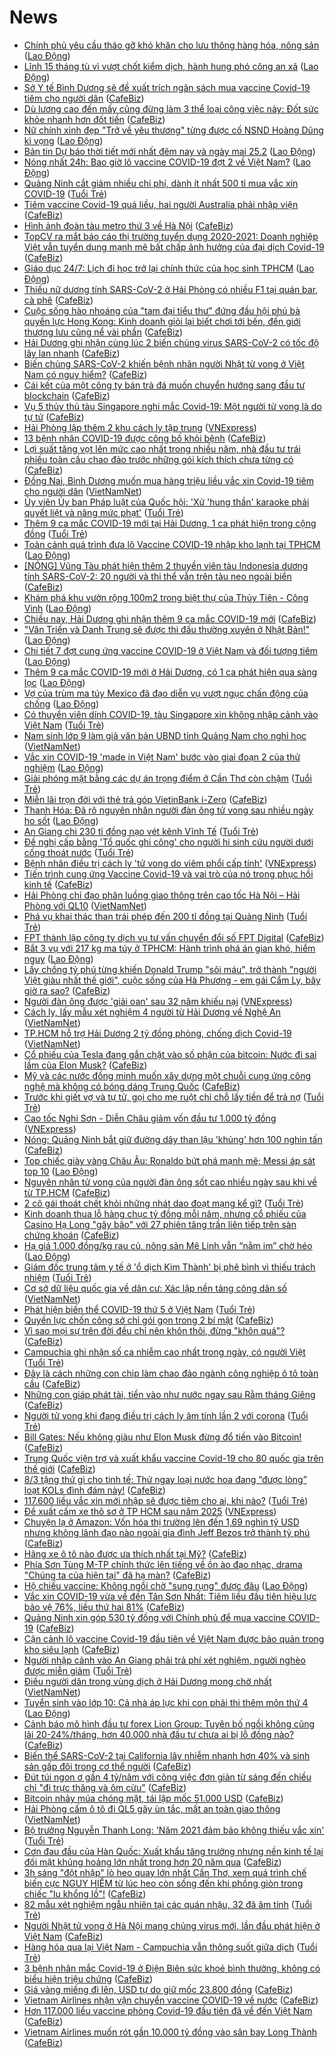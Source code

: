 # News

- [Chính phủ yêu cầu tháo gỡ khó khăn cho lưu thông hàng hóa, nông sản](https://laodong.vn/kinh-te/chinh-phu-yeu-cau-thao-go-kho-khan-cho-luu-thong-hang-hoa-nong-san-883336.ldo) ([Lao Động](https://laodong.vn))
- [Lĩnh 15 tháng tù vì vượt chốt kiểm dịch, hành hung phó công an xã](https://laodong.vn/phap-luat/linh-15-thang-tu-vi-vuot-chot-kiem-dich-hanh-hung-pho-cong-an-xa-883341.ldo) ([Lao Động](https://laodong.vn))
- [Sở Y tế Bình Dương sẽ đề xuất trích ngân sách mua vaccine Covid-19 tiêm cho người dân](https://cafebiz.vn/so-y-te-binh-duong-se-de-xuat-trich-ngan-sach-mua-vaccine-covid-19-tiem-cho-nguoi-dan-2021022419011581.chn) ([CafeBiz](https://cafebiz.vn))
- [Dù lương cao đến mấy cũng đừng làm 3 thể loại công việc này: Đốt sức khỏe nhanh hơn đốt tiền](https://cafebiz.vn/du-luong-cao-den-may-cung-dung-lam-3-the-loai-cong-viec-nay-dot-suc-khoe-nhanh-hon-dot-tien-20210224172708903.chn) ([CafeBiz](https://cafebiz.vn))
- [Nữ chính  xinh đẹp &quot;Trở về yêu thương&quot; từng được cố NSND Hoàng Dũng kì vọng](https://laodong.vn/photo/nu-chinh-xinh-dep-tro-ve-yeu-thuong-tung-duoc-co-nsnd-hoang-dung-ki-vong-883166.ldo) ([Lao Động](https://laodong.vn))
- [Bản tin Dự báo thời tiết mới nhất đêm nay và ngày mai 25.2](https://laodong.vn/video-thoi-su/ban-tin-du-bao-thoi-tiet-moi-nhat-dem-nay-va-ngay-mai-252-883235.ldo) ([Lao Động](https://laodong.vn))
- [Nóng nhất 24h: Bao giờ lô vaccine COVID-19 đợt 2 về Việt Nam?](https://laodong.vn/video/nong-nhat-24h-bao-gio-lo-vaccine-covid-19-dot-2-ve-viet-nam-883288.ldo) ([Lao Động](https://laodong.vn))
- [Quảng Ninh cắt giảm nhiều chi phí, dành ít nhất 500 tỉ mua vắc xin COVID-19](https://tuoitre.vn/quang-ninh-cat-giam-nhieu-chi-phi-danh-it-nhat-500-ti-mua-vac-xin-covid-19-20210224185604324.htm) ([Tuổi Trẻ](https://tuoitre.vn))
- [Tiêm vaccine Covid-19 quá liều, hai người Australia phải nhập viện](https://cafebiz.vn/tiem-vaccine-covid-19-qua-lieu-hai-nguoi-australia-phai-nhap-vien-20210224184749137.chn) ([CafeBiz](https://cafebiz.vn))
- [Hình ảnh đoàn tàu metro thứ 3 về Hà Nội](https://cafebiz.vn/hinh-anh-doan-tau-metro-thu-3-ve-ha-noi-20210224184333206.chn) ([CafeBiz](https://cafebiz.vn))
- [TopCV ra mắt báo cáo thị trường tuyển dụng 2020-2021: Doanh nghiệp Việt vẫn tuyển dụng mạnh mẽ bất chấp ảnh hưởng của đại dịch Covid-19](https://cafebiz.vn/topcv-ra-mat-bao-cao-thi-truong-tuyen-dung-2020-2021-doanh-nghiep-viet-van-tuyen-dung-manh-me-bat-chap-anh-huong-cua-dai-dich-covid-19-20210224152624868.chn) ([CafeBiz](https://cafebiz.vn))
- [Giáo dục 24/7: Lịch đi học trở lại chính thức của học sinh TPHCM](https://laodong.vn/video/giao-duc-247-lich-di-hoc-tro-lai-chinh-thuc-cua-hoc-sinh-tphcm-883271.ldo) ([Lao Động](https://laodong.vn))
- [Thiếu nữ dương tính SARS-CoV-2 ở Hải Phòng có nhiều F1 tại quán bar, cà phê](https://cafebiz.vn/thieu-nu-duong-tinh-sars-cov-2-o-hai-phong-co-nhieu-f1-tai-quan-bar-ca-phe-20210224185158801.chn) ([CafeBiz](https://cafebiz.vn))
- [Cuộc sống hào nhoáng của "tam đại tiểu thư" đứng đầu hội phú bà quyền lực Hong Kong: Kinh doanh giỏi lại biết chơi tới bến, đến giới thượng lưu cũng nể vài phần](https://cafebiz.vn/cuoc-song-hao-nhoang-cua-tam-dai-tieu-thu-dung-dau-hoi-phu-ba-quyen-luc-hong-kong-kinh-doanh-gioi-lai-biet-choi-toi-ben-den-gioi-thuong-luu-cung-ne-vai-phan-2021022417251209.chn) ([CafeBiz](https://cafebiz.vn))
- [Hải Dương ghi nhận cùng lúc 2 biến chủng virus SARS-CoV-2 có tốc độ lây lan nhanh](https://cafebiz.vn/hai-duong-ghi-nhan-cung-luc-2-bien-chung-virus-sars-cov-2-co-toc-do-lay-lan-nhanh-20210224184910567.chn) ([CafeBiz](https://cafebiz.vn))
- [Biến chủng SARS-CoV-2 khiến bệnh nhân người Nhật tử vong ở Việt Nam có nguy hiểm?](https://cafebiz.vn/bien-chung-sars-cov-2-khien-benh-nhan-nguoi-nhat-tu-vong-o-viet-nam-co-nguy-hiem-20210224183752898.chn) ([CafeBiz](https://cafebiz.vn))
- [Cái kết của một công ty bán trà đá muốn chuyển hướng sang đầu tư blockchain](https://cafebiz.vn/cai-ket-cua-mot-cong-ty-ban-tra-da-muon-chuyen-huong-sang-dau-tu-blockchain-20210224184117855.chn) ([CafeBiz](https://cafebiz.vn))
- [Vụ 5 thủy thủ tàu Singapore nghi mắc Covid-19: Một người tử vong là do tự tử](https://cafebiz.vn/vu-5-thuy-thu-tau-singapore-nghi-mac-covid-19-mot-nguoi-tu-vong-la-do-tu-tu-20210224190900982.chn) ([CafeBiz](https://cafebiz.vn))
- [Hải Phòng lập thêm 2 khu cách ly tập trung](https://vnexpress.net/hai-phong-lap-them-2-khu-cach-ly-tap-trung-4239770.html) ([VNExpress](https://vnexpress.net))
- [13 bệnh nhân COVID-19 được công bố khỏi bệnh](https://cafebiz.vn/13-benh-nhan-covid-19-duoc-cong-bo-khoi-benh-20210224183857833.chn) ([CafeBiz](https://cafebiz.vn))
- [Lợi suất tăng vọt lên mức cao nhất trong nhiều năm, nhà đầu tư trái phiếu toàn cầu chao đảo trước những gói kích thích chưa từng có](https://cafebiz.vn/loi-suat-tang-vot-len-muc-cao-nhat-trong-nhieu-nam-nha-dau-tu-trai-phieu-toan-cau-chao-dao-truoc-nhung-goi-kich-thich-chua-tung-co-20210224183242542.chn) ([CafeBiz](https://cafebiz.vn))
- [Đồng Nai, Bình Dương muốn mua hàng triệu liều vắc xin Covid-19 tiêm cho người dân](http://vietnamnet.vn/vn/thoi-su/dong-nai-binh-duong-muon-mua-hang-trieu-lieu-vac-xin-covid-19-tiem-cho-nguoi-dan-715253.html) ([VietNamNet](https://vietnamnet.vn))
- [Ủy viên Ủy ban Pháp luật của Quốc hội: 'Xử 'hung thần' karaoke phải quyết liệt và nâng mức phạt'](https://tuoitre.vn/uy-vien-uy-ban-phap-luat-cua-quoc-hoi-xu-hung-than-karaoke-phai-quyet-liet-va-nang-muc-phat-2021022318084106.htm) ([Tuổi Trẻ](https://tuoitre.vn))
- [Thêm 9 ca mắc COVID-19 mới tại Hải Dương, 1 ca phát hiện trong cộng đồng](https://tuoitre.vn/them-9-ca-mac-covid-19-moi-tai-hai-duong-1-ca-phat-hien-trong-cong-dong-2021022418090176.htm) ([Tuổi Trẻ](https://tuoitre.vn))
- [Toàn cảnh quá trình đưa lô Vaccine COVID-19 nhập kho lạnh tại TPHCM](https://laodong.vn/video/toan-canh-qua-trinh-dua-lo-vaccine-covid-19-nhap-kho-lanh-tai-tphcm-883296.ldo) ([Lao Động](https://laodong.vn))
- [[NÓNG] Vũng Tàu phát hiện thêm 2 thuyền viên tàu Indonesia dương tính SARS-CoV-2: 20 người và thi thể vẫn trên tàu neo ngoài biển](https://cafebiz.vn/nong-vung-tau-phat-hien-them-2-thuyen-vien-tau-indonesia-duong-tinh-sars-cov-2-20-nguoi-va-thi-the-van-tren-tau-neo-ngoai-bien-20210224183621325.chn) ([CafeBiz](https://cafebiz.vn))
- [Khám phá khu vườn rộng 100m2 trong biệt thự của Thủy Tiên - Công Vinh](https://laodong.vn/bat-dong-san/kham-pha-khu-vuon-rong-100m2-trong-biet-thu-cua-thuy-tien-cong-vinh-883284.ldo) ([Lao Động](https://laodong.vn))
- [Chiều nay, Hải Dương ghi nhận thêm 9 ca mắc COVID-19 mới](https://cafebiz.vn/chieu-nay-hai-duong-ghi-nhan-them-9-ca-mac-covid-19-moi-20210224183133963.chn) ([CafeBiz](https://cafebiz.vn))
- [&quot;Văn Triền và Danh Trung sẽ được thi đấu thường xuyên ở Nhật Bản!&quot;](https://laodong.vn/video-the-thao/van-trien-va-danh-trung-se-duoc-thi-dau-thuong-xuyen-o-nhat-ban-883258.ldo) ([Lao Động](https://laodong.vn))
- [Chi tiết 7 đợt cung ứng vaccine COVID-19 ở Việt Nam và đối tượng tiêm](https://laodong.vn/xa-hoi/chi-tiet-7-dot-cung-ung-vaccine-covid-19-o-viet-nam-va-doi-tuong-tiem-883286.ldo) ([Lao Động](https://laodong.vn))
- [Thêm 9 ca mắc COVID-19 mới ở Hải Dương, có 1 ca phát hiện qua sàng lọc](https://laodong.vn/y-te/them-9-ca-mac-covid-19-moi-o-hai-duong-co-1-ca-phat-hien-qua-sang-loc-883291.ldo) ([Lao Động](https://laodong.vn))
- [Vợ của trùm ma túy Mexico đã đạo diễn vụ vượt ngục chấn động của chồng](https://laodong.vn/the-gioi/vo-cua-trum-ma-tuy-mexico-da-dao-dien-vu-vuot-nguc-chan-dong-cua-chong-883257.ldo) ([Lao Động](https://laodong.vn))
- [Có thuyền viên dính COVID-19, tàu Singapore xin không nhập cảnh vào Việt Nam](https://tuoitre.vn/co-thuyen-vien-dinh-covid-19-tau-singapore-xin-khong-nhap-canh-vao-viet-nam-20210224174700232.htm) ([Tuổi Trẻ](https://tuoitre.vn))
- [Nam sinh lớp 9 làm giả văn bản UBND tỉnh Quảng Nam cho nghỉ học](http://vietnamnet.vn/vn/thoi-su/nam-sinh-lop-9-lam-gia-van-ban-ubnd-tinh-quang-nam-cho-nghi-hoc-715239.html) ([VietNamNet](https://vietnamnet.vn))
- [Vắc xin COVID-19 'made in Việt Nam' bước vào giai đoạn 2 của thử nghiệm](https://laodong.vn/video-thoi-su/vac-xin-covid-19-made-in-viet-nam-buoc-vao-giai-doan-2-cua-thu-nghiem-883211.ldo) ([Lao Động](https://laodong.vn))
- [Giải phóng mặt bằng các dự án trọng điểm ở Cần Thơ còn chậm](https://tuoitre.vn/giai-phong-mat-bang-cac-du-an-trong-diem-o-can-tho-con-cham-20210224165513856.htm) ([Tuổi Trẻ](https://tuoitre.vn))
- [Miễn lãi trọn đời với thẻ trả góp VietinBank i-Zero](https://cafebiz.vn/mien-lai-tron-doi-voi-the-tra-gop-vietinbank-i-zero-20210224152644634.chn) ([CafeBiz](https://cafebiz.vn))
- [Thanh Hóa: Đã rõ nguyên nhân người đàn ông tử vong sau nhiều ngày ho sốt](https://laodong.vn/xa-hoi/thanh-hoa-da-ro-nguyen-nhan-nguoi-dan-ong-tu-vong-sau-nhieu-ngay-ho-sot-883265.ldo) ([Lao Động](https://laodong.vn))
- [An Giang chi 230 tỉ đồng nạo vét kênh Vĩnh Tế](https://tuoitre.vn/an-giang-chi-230-ti-dong-nao-vet-kenh-vinh-te-202102241637589.htm) ([Tuổi Trẻ](https://tuoitre.vn))
- [Đề nghị cấp bằng 'Tổ quốc ghi công' cho người hi sinh cứu người dưới cống thoát nước](https://tuoitre.vn/de-nghi-cap-bang-to-quoc-ghi-cong-cho-nguoi-hi-sinh-cuu-nguoi-duoi-cong-thoat-nuoc-20210224164326064.htm) ([Tuổi Trẻ](https://tuoitre.vn))
- [Bệnh nhân điều trị cách ly 'tử vong do viêm phổi cấp tính'](https://vnexpress.net/benh-nhan-dieu-tri-cach-ly-tu-vong-do-viem-phoi-cap-tinh-4239714.html) ([VNExpress](https://vnexpress.net))
- [Tiến trình cung ứng Vaccine Covid-19 và vai trò của nó trong phục hồi kinh tế](https://cafebiz.vn/tien-trinh-cung-ung-vaccine-covid-19-va-vai-tro-cua-no-trong-phuc-hoi-kinh-te-20210224171340361.chn) ([CafeBiz](https://cafebiz.vn))
- [Hải Phòng chỉ đạo phân luồng giao thông trên cao tốc Hà Nội – Hải Phòng với QL10](http://vietnamnet.vn/vn/thoi-su/an-toan-giao-thong/hai-phong-chi-dao-phan-luong-giao-thong-tren-cao-toc-ha-noi-hai-phong-voi-ql10-715229.html) ([VietNamNet](https://vietnamnet.vn))
- [Phá vụ khai thác than trái phép đến 200 tỉ đồng tại Quảng Ninh](https://tuoitre.vn/pha-vu-khai-thac-than-trai-phep-den-200-ti-dong-tai-quang-ninh-20210224161455254.htm) ([Tuổi Trẻ](https://tuoitre.vn))
- [FPT thành lập công ty dịch vụ tư vấn chuyển đổi số FPT Digital](https://cafebiz.vn/fpt-thanh-lap-cong-ty-dich-vu-tu-van-chuyen-doi-so-fpt-digital-20210224170414541.chn) ([CafeBiz](https://cafebiz.vn))
- [Bắt 3 vụ với 217 kg ma túy ở TPHCM: Hành trình phá án gian khó, hiểm nguy](https://laodong.vn/phap-luat/bat-3-vu-voi-217-kg-ma-tuy-o-tphcm-hanh-trinh-pha-an-gian-kho-hiem-nguy-882731.ldo) ([Lao Động](https://laodong.vn))
- [Lấy chồng tỷ phú từng khiến Donald Trump "sôi máu", trở thành "người Việt giàu nhất thế giới", cuộc sống của Hà Phương - em gái Cẩm Ly, bây giờ ra sao?](https://cafebiz.vn/lay-chong-ty-phu-tung-khien-donald-trump-nong-mat-tro-thanh-nguoi-viet-giau-nhat-the-gioi-cuoc-song-cua-ha-phuong-em-gai-cam-ly-bay-gio-ra-sao-20210224170012477.chn) ([CafeBiz](https://cafebiz.vn))
- [Người đàn ông được 'giải oan' sau 32 năm khiếu nại](https://vnexpress.net/nguoi-dan-ong-duoc-giai-oan-sau-32-nam-khieu-nai-4239581.html) ([VNExpress](https://vnexpress.net))
- [Cách ly, lấy mẫu xét nghiệm 4 người từ Hải Dương về Nghệ An](http://vietnamnet.vn/vn/thoi-su/cach-ly-lay-mau-xet-nghiem-4-nguoi-tu-hai-duong-ve-nghe-an-715213.html) ([VietNamNet](https://vietnamnet.vn))
- [TP.HCM hỗ trợ Hải Dương 2 tỷ đồng phòng, chống dịch Covid-19](http://vietnamnet.vn/vn/thoi-su/tp-hcm-ho-tro-hai-duong-2-ty-dong-phong-chong-dich-covid-19-715209.html) ([VietNamNet](https://vietnamnet.vn))
- [Cổ phiếu của Tesla đang gắn chặt vào số phận của bitcoin: Nước đi sai lầm của Elon Musk?](https://cafebiz.vn/co-phieu-cua-tesla-dang-gan-chat-vao-so-phan-cua-bitcoin-nuoc-di-sai-lam-cua-elon-musk-2021022416034595.chn) ([CafeBiz](https://cafebiz.vn))
- [Mỹ và các nước đồng minh muốn xây dựng một chuỗi cung ứng công nghệ mà không có bóng dáng Trung Quốc](https://cafebiz.vn/my-va-cac-nuoc-dong-minh-muon-xay-dung-mot-chuoi-cung-ung-cong-nghe-ma-khong-co-bong-dang-trung-quoc-20210224160703476.chn) ([CafeBiz](https://cafebiz.vn))
- [Trước khi giết vợ và tự tử, gọi cho mẹ ruột chỉ chỗ lấy tiền để trả nợ](https://tuoitre.vn/truoc-khi-giet-vo-va-tu-tu-goi-cho-me-ruot-chi-cho-lay-tien-de-tra-no-20210224141006071.htm) ([Tuổi Trẻ](https://tuoitre.vn))
- [Cao tốc Nghi Sơn - Diễn Châu giảm vốn đầu tư 1.000 tỷ đồng](https://vnexpress.net/cao-toc-nghi-son-dien-chau-giam-von-dau-tu-1-000-ty-dong-4239656.html) ([VNExpress](https://vnexpress.net))
- [Nóng: Quảng Ninh bắt giữ đường dây than lậu 'khủng' hơn 100 nghìn tấn](https://cafebiz.vn/nong-quang-ninh-bat-giu-duong-day-than-lau-khung-hon-100-nghin-tan-20210224162557526.chn) ([CafeBiz](https://cafebiz.vn))
- [Top chiếc giày vàng Châu Âu: Ronaldo bứt phá mạnh mẽ; Messi áp sát top 10](https://laodong.vn/photo/top-chiec-giay-vang-chau-au-ronaldo-but-pha-manh-me-messi-ap-sat-top-10-883130.ldo) ([Lao Động](https://laodong.vn))
- [Nguyên nhân tử vong của người đàn ông sốt cao nhiều ngày sau khi về từ TP.HCM](https://cafebiz.vn/nguyen-nhan-tu-vong-cua-nguoi-dan-ong-sot-cao-nhieu-ngay-sau-khi-ve-tu-tphcm-20210224162334178.chn) ([CafeBiz](https://cafebiz.vn))
- [2 cô gái thoát chết khỏi những nhát dao đoạt mạng kể gì?](https://tuoitre.vn/2-co-gai-thoat-chet-khoi-nhung-nhat-dao-doat-mang-ke-gi-20210224154946419.htm) ([Tuổi Trẻ](https://tuoitre.vn))
- [Kinh doanh thua lỗ hàng chục tỷ đồng mỗi năm, nhưng cổ phiếu của Casino Hạ Long "gây bão" với 27 phiên tăng trần liên tiếp trên sàn chứng khoán](https://cafebiz.vn/kinh-doanh-thua-lo-hang-chuc-ty-dong-moi-nam-nhung-co-phieu-cua-casino-ha-long-gay-bao-voi-27-phien-tang-tran-lien-tiep-tren-san-chung-khoan-20210224162159086.chn) ([CafeBiz](https://cafebiz.vn))
- [Hạ giá 1.000 đồng/kg rau củ, nông sản Mê Linh vẫn “nằm im” chờ héo](https://laodong.vn/photo/ha-gia-1000-dongkg-rau-cu-nong-san-me-linh-van-nam-im-cho-heo-883219.ldo) ([Lao Động](https://laodong.vn))
- [Giám đốc trung tâm y tế ở 'ổ dịch Kim Thành' bị phê bình vì thiếu trách nhiệm](https://tuoitre.vn/giam-doc-trung-tam-y-te-o-o-dich-kim-thanh-bi-phe-binh-vi-thieu-trach-nhiem-20210224154117559.htm) ([Tuổi Trẻ](https://tuoitre.vn))
- [Cơ sở dữ liệu quốc gia về dân cư: Xác lập nền tảng công dân số](http://vietnamnet.vn/vn/thoi-su/co-so-du-lieu-quoc-gia-ve-dan-cu-xac-lap-nen-tang-cong-dan-so-715150.html) ([VietNamNet](https://vietnamnet.vn))
- [Phát hiện biến thể COVID-19 thứ 5 ở Việt Nam](https://tuoitre.vn/phat-hien-bien-the-covid-19-thu-5-o-viet-nam-20210224154346461.htm) ([Tuổi Trẻ](https://tuoitre.vn))
- [Quyền lực chốn công sở chỉ gói gọn trong 2 bí mật](https://cafebiz.vn/quyen-luc-chon-cong-so-chi-goi-gon-trong-2-bi-mat-20210224160246996.chn) ([CafeBiz](https://cafebiz.vn))
- [Vì sao mọi sự trên đời đều chỉ nên khôn thôi, đừng "khôn quá"?](https://cafebiz.vn/vi-sao-moi-su-tren-doi-deu-chi-nen-khon-thoi-dung-khon-qua-20210224154205531.chn) ([CafeBiz](https://cafebiz.vn))
- [Campuchia ghi nhận số ca nhiễm cao nhất trong ngày, có người Việt](https://tuoitre.vn/campuchia-ghi-nhan-so-ca-nhiem-cao-nhat-trong-ngay-co-nguoi-viet-20210224150734225.htm) ([Tuổi Trẻ](https://tuoitre.vn))
- [Đây là cách những con chip làm chao đảo ngành công nghiệp ô tô toàn cầu](https://cafebiz.vn/day-la-cach-nhung-con-chip-lam-chao-dao-nganh-cong-nghiep-o-to-toan-cau-20210224141128795.chn) ([CafeBiz](https://cafebiz.vn))
- [Những con giáp phát tài, tiền vào như nước ngay sau Rằm tháng Giêng](https://cafebiz.vn/nhung-con-giap-phat-tai-tien-vao-nhu-nuoc-ngay-sau-ram-thang-gieng-20210224153414555.chn) ([CafeBiz](https://cafebiz.vn))
- [Người tử vong khi đang điều trị cách ly âm tính lần 2 với corona](https://tuoitre.vn/nguoi-tu-vong-khi-dang-dieu-tri-cach-ly-am-tinh-lan-2-voi-corona-20210224152524015.htm) ([Tuổi Trẻ](https://tuoitre.vn))
- [Bill Gates: Nếu không giàu như Elon Musk đừng đổ tiền vào Bitcoin!](https://cafebiz.vn/bill-gates-neu-khong-giau-nhu-elon-musk-dung-do-tien-vao-bitcoin-20210224152658901.chn) ([CafeBiz](https://cafebiz.vn))
- [Trung Quốc viện trợ và xuất khẩu vaccine Covid-19 cho 80 quốc gia trên thế giới](https://cafebiz.vn/trung-quoc-vien-tro-va-xuat-khau-vaccine-covid-19-cho-80-quoc-gia-tren-the-gioi-20210224140906083.chn) ([CafeBiz](https://cafebiz.vn))
- [8/3 tặng thứ gì cho tinh tế: Thử ngay loại nước hoa đang “được lòng” loạt KOLs đình đám này!](https://cafebiz.vn/8-3-tang-thu-gi-cho-tinh-te-thu-ngay-loai-nuoc-hoa-dang-duoc-long-loat-kols-dinh-dam-nay-20210224113115902.chn) ([CafeBiz](https://cafebiz.vn))
- [117.600 liều vắc xin mới nhập sẽ được tiêm cho ai, khi nào?](https://tuoitre.vn/117-600-lieu-vac-xin-moi-nhap-se-duoc-tiem-cho-ai-khi-nao-20210224144137824.htm) ([Tuổi Trẻ](https://tuoitre.vn))
- [Đề xuất cấm xe thô sơ ở TP HCM sau năm 2025](https://vnexpress.net/de-xuat-cam-xe-tho-so-o-tp-hcm-sau-nam-2025-4239501.html) ([VNExpress](https://vnexpress.net))
- [Chuyện lạ ở Amazon: Vốn hóa thị trường lên đến 1,69 nghìn tỷ USD nhưng không lãnh đạo nào ngoài gia đình Jeff Bezos trở thành tỷ phú](https://cafebiz.vn/chuyen-la-o-amazon-von-hoa-thi-truong-len-den-169-nghin-ty-usd-nhung-khong-lanh-dao-nao-ngoai-gia-dinh-jeff-bezos-tro-thanh-ty-phu-20210224142912891.chn) ([CafeBiz](https://cafebiz.vn))
- [Hãng xe ô tô nào được ưa thích nhất tại Mỹ?](https://cafebiz.vn/hang-xe-o-to-nao-duoc-ua-thich-nhat-tai-my-20210224140403451.chn) ([CafeBiz](https://cafebiz.vn))
- [Phía Sơn Tùng M-TP chính thức lên tiếng về ồn ào đạo nhạc, drama "Chúng ta của hiện tại" đã hạ màn?](https://cafebiz.vn/phia-son-tung-m-tp-chinh-thuc-len-tieng-ve-on-ao-dao-nhac-drama-chung-ta-cua-hien-tai-da-ha-man-20210224150253791.chn) ([CafeBiz](https://cafebiz.vn))
- [Hộ chiếu vaccine: Không ngồi chờ &quot;sung rụng&quot; được đâu](https://laodong.vn/su-kien-binh-luan/ho-chieu-vaccine-khong-ngoi-cho-sung-rung-duoc-dau-883073.ldo) ([Lao Động](https://laodong.vn))
- [Vắc xin COVID-19 vừa về đến Tân Sơn Nhất: Tiêm liều đầu tiên hiệu lực bảo vệ 76%, liều thứ hai 81%](https://cafebiz.vn/vac-xin-covid-19-vua-ve-den-tan-son-nhat-tiem-lieu-dau-tien-hieu-luc-bao-ve-76-lieu-thu-hai-81-2021022414544235.chn) ([CafeBiz](https://cafebiz.vn))
- [Quảng Ninh xin góp 530 tỷ đồng với Chính phủ để mua vaccine COVID-19](https://cafebiz.vn/quang-ninh-xin-gop-530-ty-dong-voi-chinh-phu-de-mua-vaccine-covid-19-20210224145256655.chn) ([CafeBiz](https://cafebiz.vn))
- [Cận cảnh lô vaccine Covid-19 đầu tiên về Việt Nam được bảo quản trong kho siêu lạnh](https://cafebiz.vn/can-canh-lo-vaccine-covid-19-dau-tien-ve-viet-nam-duoc-bao-quan-trong-kho-sieu-lanh-20210224144705218.chn) ([CafeBiz](https://cafebiz.vn))
- [Người nhập cảnh vào An Giang phải trả phí xét nghiệm, người nghèo được miễn giảm](https://tuoitre.vn/nguoi-nhap-canh-vao-an-giang-phai-tra-phi-xet-nghiem-nguoi-ngheo-duoc-mien-giam-20210224120542338.htm) ([Tuổi Trẻ](https://tuoitre.vn))
- [Điều người dân trong vùng dịch ở Hải Dương mong chờ nhất](http://vietnamnet.vn/vn/thoi-su/dieu-nguoi-dan-trong-vung-dich-o-hai-duong-mong-cho-nhat-715138.html) ([VietNamNet](https://vietnamnet.vn))
- [Tuyển sinh vào lớp 10: Cả nhà áp lực khi con phải thi thêm môn thứ 4](https://laodong.vn/video/tuyen-sinh-vao-lop-10-ca-nha-ap-luc-khi-con-phai-thi-them-mon-thu-4-883173.ldo) ([Lao Động](https://laodong.vn))
- [Cảnh báo mô hình đầu tư forex Lion Group: Tuyên bố ngồi không cũng lãi 20-24%/tháng, hơn 40.000 nhà đầu tư chưa ai bị lỗ đồng nào?](https://cafebiz.vn/canh-bao-mo-hinh-dau-tu-forex-lion-group-tuyen-bo-ngoi-khong-cung-lai-20-24-thang-hon-40000-nha-dau-tu-chua-ai-bi-lo-dong-nao-20210224111900412.chn) ([CafeBiz](https://cafebiz.vn))
- [Biến thể SARS-CoV-2 tại California lây nhiễm nhanh hơn 40% và sinh sản gấp đôi trong cơ thể người](https://cafebiz.vn/bien-the-sars-cov-2-tai-california-lay-nhiem-nhanh-hon-40-va-sinh-san-gap-doi-trong-co-the-nguoi-20210224135950402.chn) ([CafeBiz](https://cafebiz.vn))
- [Đút túi ngon ơ gần 4 tỷ/năm với công việc đơn giản từ sáng đến chiều chỉ "đi trực thăng và ôm cừu"](https://cafebiz.vn/dut-tui-ngon-o-gan-4-ty-nam-voi-cong-viec-don-gian-tu-sang-den-chieu-chi-di-truc-thang-va-om-cuu-2021022414051548.chn) ([CafeBiz](https://cafebiz.vn))
- [Bitcoin nhảy múa chóng mặt, tái lập mốc 51.000 USD](https://cafebiz.vn/bitcoin-nhay-mua-chong-mat-tai-lap-moc-51000-usd-2021022413490014.chn) ([CafeBiz](https://cafebiz.vn))
- [Hải Phòng cấm ô tô đi QL5 gây ùn tắc, mất an toàn giao thông](http://vietnamnet.vn/vn/thoi-su/an-toan-giao-thong/hai-phong-cam-o-to-di-ql5-gay-un-tac-mat-an-toan-giao-thong-715134.html) ([VietNamNet](https://vietnamnet.vn))
- [Bộ trưởng Nguyễn Thanh Long: 'Năm 2021 đảm bảo không thiếu vắc xin'](https://tuoitre.vn/bo-truong-nguyen-thanh-long-nam-2021-dam-bao-khong-thieu-vac-xin-20210224134151222.htm) ([Tuổi Trẻ](https://tuoitre.vn))
- [Cơn đau đầu của Hàn Quốc: Xuất khẩu tăng trưởng nhưng nền kinh tế lại đối mặt khủng hoảng lớn nhất trong hơn 20 năm qua](https://cafebiz.vn/con-dau-dau-cua-han-quoc-xuat-khau-tang-truong-nhung-nen-kinh-te-lai-doi-mat-khung-hoang-lon-nhat-trong-hon-20-nam-qua-20210224112826253.chn) ([CafeBiz](https://cafebiz.vn))
- [3h sáng "đột nhập" lò heo quay lớn nhất Cần Thơ, xem quá trình chế biến cực NGUY HIỂM từ lúc heo còn sống đến khi phồng giòn trong chiếc "lu khổng lồ"!](https://cafebiz.vn/3h-sang-dot-nhap-lo-heo-quay-lon-nhat-can-tho-xem-qua-trinh-che-bien-cuc-nguy-hiem-tu-luc-heo-con-song-den-khi-phong-gion-trong-chiec-lu-khong-lo-20210224135959834.chn) ([CafeBiz](https://cafebiz.vn))
- [82 mẫu xét nghiệm ngẫu nhiên tại các quán nhậu, 32 đã âm tính](https://tuoitre.vn/82-mau-xet-nghiem-ngau-nhien-tai-cac-quan-nhau-32-da-am-tinh-20210224135149844.htm) ([Tuổi Trẻ](https://tuoitre.vn))
- [Người Nhật tử vong ở Hà Nội mang chủng virus mới, lần đầu phát hiện ở Việt Nam](https://cafebiz.vn/nguoi-nhat-tu-vong-o-ha-noi-mang-chung-virus-moi-lan-dau-phat-hien-o-viet-nam-20210224135648438.chn) ([CafeBiz](https://cafebiz.vn))
- [Hàng hóa qua lại Việt Nam - Campuchia vẫn thông suốt giữa dịch](https://tuoitre.vn/hang-hoa-qua-lai-viet-nam-campuchia-van-thong-suot-giua-dich-20210224111004832.htm) ([Tuổi Trẻ](https://tuoitre.vn))
- [3 bệnh nhân mắc Covid-19 ở Điện Biên sức khoẻ bình thường, không có biểu hiện triệu chứng](https://cafebiz.vn/3-benh-nhan-mac-covid-19-o-dien-bien-suc-khoe-binh-thuong-khong-co-bieu-hien-trieu-chung-20210224135547852.chn) ([CafeBiz](https://cafebiz.vn))
- [Giá vàng miếng đi lên, USD tự do giữ mốc 23.800 đồng](https://cafebiz.vn/gia-vang-mieng-di-len-usd-tu-do-giu-moc-23800-dong-20210224135531875.chn) ([CafeBiz](https://cafebiz.vn))
- [Vietnam Airlines nhận vận chuyển vaccine COVID-19 về nước](https://cafebiz.vn/vietnam-airlines-nhan-van-chuyen-vaccine-covid-19-ve-nuoc-20210224135442409.chn) ([CafeBiz](https://cafebiz.vn))
- [Hơn 117.000 liều vaccine phòng Covid-19 đầu tiên đã về đến Việt Nam](https://cafebiz.vn/hon-117000-lieu-vaccine-phong-covid-19-dau-tien-da-ve-den-viet-nam-20210224135142995.chn) ([CafeBiz](https://cafebiz.vn))
- [Vietnam Airlines muốn rót gần 10.000 tỷ đồng vào sân bay Long Thành](https://cafebiz.vn/vietnam-airlines-muon-rot-gan-10000-ty-dong-vao-san-bay-long-thanh-20210224134944679.chn) ([CafeBiz](https://cafebiz.vn))
